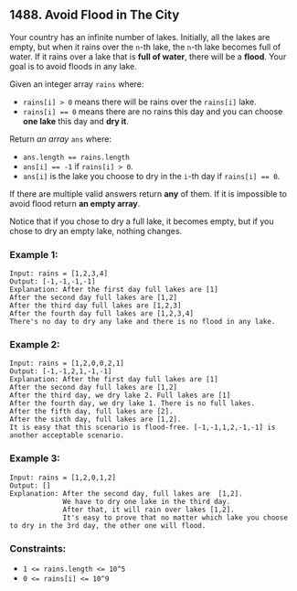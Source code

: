 ## 1488. Avoid Flood in The City

Your country has an infinite number of lakes. Initially, all the lakes are empty, but when it rains over the ```n```-th lake, the ```n```-th lake becomes full of water. If it rains over a lake that is **full of water**, there will be a **flood**. Your goal is to avoid floods in any lake.

Given an integer array ```rains``` where:

* ```rains[i] > 0``` means there will be rains over the ```rains[i]``` lake.
* ```rains[i] == 0``` means there are no rains this day and you can choose **one lake** this day and **dry it**.

Return *an array* ```ans``` where:

* ```ans.length == rains.length```
* ```ans[i] == -1``` if ```rains[i] > 0```.
* ```ans[i]``` is the lake you choose to dry in the ```i```-th day if ```rains[i] == 0```.

If there are multiple valid answers return **any** of them. If it is impossible to avoid flood return **an empty array**.

Notice that if you chose to dry a full lake, it becomes empty, but if you chose to dry an empty lake, nothing changes.

### Example 1:
```
Input: rains = [1,2,3,4]
Output: [-1,-1,-1,-1]
Explanation: After the first day full lakes are [1]
After the second day full lakes are [1,2]
After the third day full lakes are [1,2,3]
After the fourth day full lakes are [1,2,3,4]
There's no day to dry any lake and there is no flood in any lake.
```
### Example 2:
```
Input: rains = [1,2,0,0,2,1]
Output: [-1,-1,2,1,-1,-1]
Explanation: After the first day full lakes are [1]
After the second day full lakes are [1,2]
After the third day, we dry lake 2. Full lakes are [1]
After the fourth day, we dry lake 1. There is no full lakes.
After the fifth day, full lakes are [2].
After the sixth day, full lakes are [1,2].
It is easy that this scenario is flood-free. [-1,-1,1,2,-1,-1] is another acceptable scenario.
```
### Example 3:
```
Input: rains = [1,2,0,1,2]
Output: []
Explanation: After the second day, full lakes are  [1,2].
             We have to dry one lake in the third day.
             After that, it will rain over lakes [1,2].
             It's easy to prove that no matter which lake you choose to dry in the 3rd day, the other one will flood.
```

### Constraints:

* ```1 <= rains.length <= 10^5```
* ```0 <= rains[i] <= 10^9```